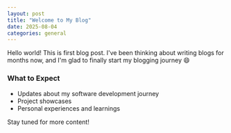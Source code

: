 ```yaml
---
layout: post
title: "Welcome to My Blog"
date: 2025-08-04
categories: general
---
```


Hello world! This is first blog post. I've been thinking about writing blogs for months now, and I'm glad to finally start my blogging journey 😄

### What to Expect

- Updates about my software development journey
- Project showcases
- Personal experiences and learnings

Stay tuned for more content!
